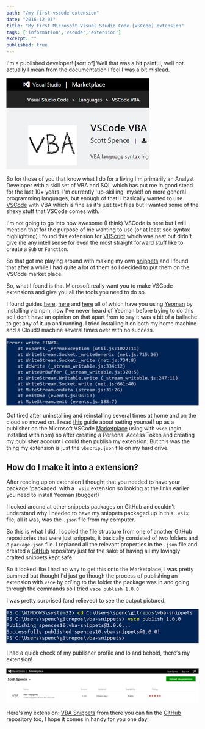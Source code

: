 ```yaml
---
path: "/my-first-vscode-extension"
date: "2016-12-03"
title: "My first Microsoft Visual Studio Code [VSCode] extension"
tags: ['information','vscode','extension']
excerpt: ""
published: true
---
```


I'm a published developer! [sort of] Well that was a bit painful, well
not actually I mean from the documentation I feel I was a bit mislead.

![market-place-image](./visual-studio-marketplace.png)

So for those of you that know what I do for a living I'm primarily an
Analyst Developer with a skill set of VBA and SQL which has put me in
good stead for the last 10+ years. I'm currently 'up-skilling' myself
on more general programming languages, but enough of that! I basically
wanted to use [VSCode][vscode] with VBA which is fine as it's just
text files but I wanted some of the shexy stuff that VSCode comes
with.

I'm not going to go into how awesome (I think) VSCode is here but I
will mention that for the purpose of me wanting to use (or at least
see syntax highlighting) I found this extension for
[VBScript][vbscript] which was neat but didn't give me any
intellisense for even the most straight forward stuff like to create a
`Sub` or `Function`.

So that got me playing around with making my own [snippets][snippets]
and I found that after a while I had quite a lot of them so I decided
to put them on the VSCode market place.

So, what I found is that Microsoft really want you to make VSCode
extensions and give you all the tools you need to do so.

I found guides [here][guide1], [here][guide2] and [here][guide3] all
of which have you using [Yeoman](http://yeoman.io/) by installing via
npm, now I've never heard of Yeoman before trying to do this so I
don't have an opinion on that apart from to say it was a bit of a
ballache to get any of it up and running. I tried installing it on
both my home machine and a Cloud9 machine several times over with no
success.

![YeomanErr](./yeoman-err.png)

Got tired after uninstalling and reinstalling several times at home
and on the cloud so moved on. I read
[this](https://code.visualstudio.com/docs/tools/vscecli) guide about
setting yourself up as a publisher on the Microsoft VSCode
[Marketplace](https://marketplace.visualstudio.com/) using with `vsce`
(agin installed with npm) so after creating a Personal Access Token
and creating my publisher account I could then publish my extension.
But this was the thing my extension is just the `vbscrip.json` file on
my hard drive.

## How do I make it into a extension?

After reading up on extension I thought that you needed to have your
package 'packaged' with a `.vsix` extension so looking at the links
earlier you need to install Yeoman (bugger!)

I looked around at other snippets packages on GitHub and couldn't
understand why I needed to have my snippets packaged up in this
`.vsix` file, all it was, was the `.json` file from my computer.

So this is what I did, I copied the file structure from one of another
GitHub repositories that were just snippets, it basically consisted of
two folders and a `package.json` file. I replaced all the relevant
properties in the `.json` file and created a
[GitHub](https://github.com/spences10/vba-snippets) repository just
for the sake of having all my lovingly crafted snippets kept safe.

So it looked like I had no way to get this onto the Marketplace, I was
pretty bummed but thought I'd just go though the process of publishing
an extension with `vsce` by cd'ing to the folder the package was in
and going through the commands so I tried `vsce publish 1.0.0`

I was pretty surprised (and relieved) to see the output pictured.

![vscePublish](./vsce-publish.png)

I had a quick check of my publisher profile and lo and behold, there's
my extension!

![YeomanErr](./marketplace-extensions-management.png)

Here's my extension:
[VBA Snippets](https://marketplace.visualstudio.com/items?itemName=spences10.vba-snippets)
from there you can fin the
[GitHub](https://github.com/spences10/vba-snippets) repository too, I
hope it comes in handy for you one day!

<!-- Links -->

[vbscript]: https://marketplace.visualstudio.com/items?itemName=luggage66.VBScript
[vscode]: https://code.visualstudio.com/
[snippets]: https://code.visualstudio.com/Docs/customization/userdefinedsnippets
[guide1]: https://code.visualstudio.com/docs/extensions/overview
[guide2]: https://code.visualstudio.com/docs/extensions/example-hello-world
[guide3]: https://code.visualstudio.com/docs/extensions/testing-extensions

<!-- Images -->
